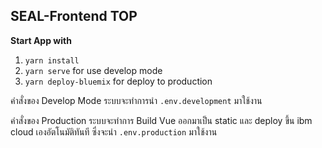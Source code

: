 ## SEAL-Frontend TOP

**Start App with**
1. ``` yarn install ```
2. ``` yarn serve ``` for use develop mode
3. ``` yarn deploy-bluemix ``` for deploy to production

คำสั่งของ Develop Mode ระบบจะทำการนำ ``` .env.development ``` มาใช้งาน

คำสั่งของ Production ระบบจะทำการ Build Vue ออกมาเป็น static และ deploy ขึ้น ibm cloud เองอัตโนมัติทันที ซึ่งจะนำ ``` .env.production ``` มาใช้งาน

